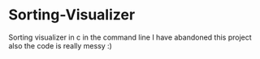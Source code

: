 # Sorting-Visualizer
Sorting visualizer in c in the command line
I have abandoned this project also the code is really messy :)
